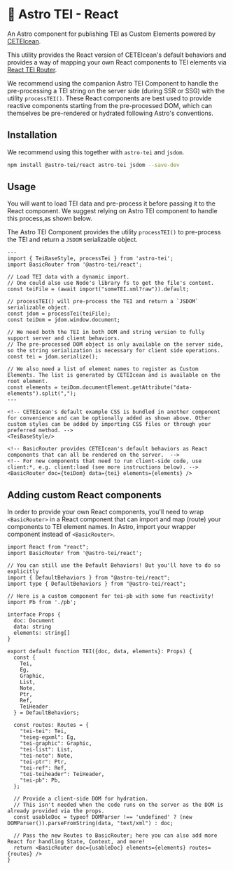 # :rocket: Astro TEI - React

An Astro component for publishing TEI as Custom Elements powered by [CETEIcean](https://github.com/TEIC/CETEIcean).

This utility provides the React version of CETEIcean's default behaviors and provides a way of mapping your own React components to TEI elements via [React TEI Router](https://www.npmjs.com/package/react-teirouter).

We recommend using the companion Astro TEI Component to handle the pre-processing a TEI string on the server side (during SSR or SSG) with the utility `processTEI()`. These React components are best used to provide reactive components starting from the pre-processed DOM, which can themselves be pre-rendered or hydrated following Astro's conventions.

## Installation

We recommend using this together with `astro-tei` and `jsdom`.

```sh
npm install @astro-tei/react astro-tei jsdom --save-dev
```

## Usage

You will want to load TEI data and pre-process it before passing it to the React component. We suggest relying on Astro TEI component to handle this process,as shown below. 

The Astro TEI Component provides the utility `processTEI()` to pre-process the TEI and return a `JSDOM` serializable object.

```astro
---
import { TeiBaseStyle, processTei } from 'astro-tei';
import BasicRouter from '@astro-tei/react';

// Load TEI data with a dynamic import.
// One could also use Node's library fs to get the file's content.
const teiFile = (await import("someTEI.xml?raw")).default;

// processTEI() will pre-process the TEI and return a `JSDOM` serializable object.
const jdom = processTei(teiFile);
const teiDom = jdom.window.document;

// We need both the TEI in both DOM and string version to fully support server and client behaviors.
// The pre-processed DOM object is only available on the server side, so the string serialization is necessary for client side operations.
const tei = jdom.serialize();

// We also need a list of element names to register as Custom Elements. The list is generated by CETEIcean and is available on the root element.
const elements = teiDom.documentElement.getAttribute("data-elements").split(",");
---

<!-- CETEIcean's default example CSS is bundled in another component for convenience and can be optionally added as shown above. Other custom styles can be added by importing CSS files or through your preferred method. -->
<TeiBaseStyle/>

<!-- BasicRouter provides CETEIcean's default behaviors as React components that can all be rendered on the server.  -->
<!-- For new components that need to run client-side code, use client:*, e.g. client:load (see more instructions below). -->
<BasicRouter doc={teiDom} data={tei} elements={elements} />
```

## Adding custom React components

In order to provide your own React components, you'll need to wrap `<BasicRouter>` in a React component that can import and map (route) your components to TEI element names. In Astro, import your wrapper component instead of `<BasicRouter>`.

```tsx
import React from "react";
import BasicRouter from '@astro-tei/react';

// You can still use the Default Behaviors! But you'll have to do so explicitly
import { DefaultBehaviors } from "@astro-tei/react";
import type { DefaultBehaviors } from "@astro-tei/react";

// Here is a custom component for tei-pb with some fun reactivity!
import Pb from './pb';

interface Props {
  doc: Document
  data: string
  elements: string[]
}

export default function TEI({doc, data, elements}: Props) {
  const {
    Tei,
    Eg,
    Graphic,
    List,
    Note,
    Ptr,
    Ref,
    TeiHeader
  } = DefaultBehaviors;

  const routes: Routes = {
    "tei-tei": Tei,
    "teieg-egxml": Eg,
    "tei-graphic": Graphic,
    "tei-list": List,
    "tei-note": Note,
    "tei-ptr": Ptr,
    "tei-ref": Ref,
    "tei-teiheader": TeiHeader,
    "tei-pb": Pb,
  };

  // Provide a client-side DOM for hydration.
  // This isn't needed when the code runs on the server as the DOM is already provided via the props.
  const usableDoc = typeof DOMParser !== 'undefined' ? (new DOMParser()).parseFromString(data, "text/xml") : doc;

  // Pass the new Routes to BasicRouter; here you can also add more React for handling State, Context, and more!
  return <BasicRouter doc={usableDoc} elements={elements} routes={routes} />
}
```